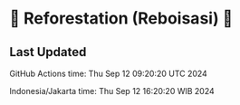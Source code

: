 
# 🌳 Reforestation (Reboisasi) 🌲

## Last Updated

GitHub Actions time: Thu Sep 12 09:20:20 UTC 2024

Indonesia/Jakarta time: Thu Sep 12 16:20:20 WIB 2024
